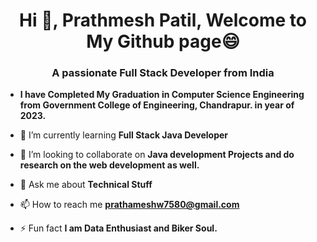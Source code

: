 <h1 align="center">Hi 👋, Prathmesh Patil, Welcome to My Github page😄</h1>
<h3 align="center">A passionate Full Stack Developer from India</h3>

- **I have Completed My Graduation in Computer Science Engineering from Government College of Engineering, Chandrapur. in year of 2023.**

- 🌱 I’m currently learning **Full Stack Java Developer**

- 👯 I’m looking to collaborate on **Java development Projects and do research on the web development as well.**

- 💬 Ask me about **Technical Stuff**

- 📫 How to reach me **prathameshw7580@gmail.com**

- ⚡ Fun fact **I am Data Enthusiast and Biker Soul.**
